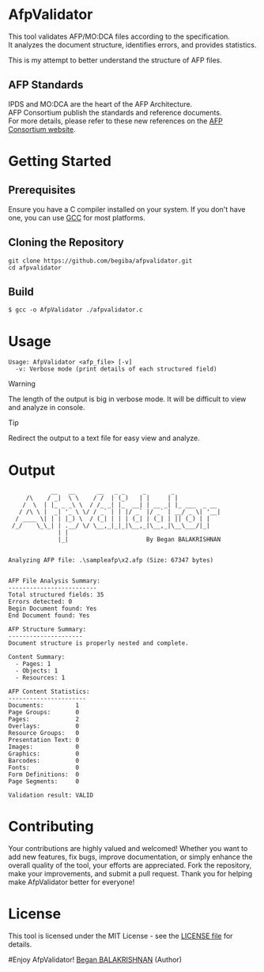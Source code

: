 # AfpValidator
This tool validates AFP/MO:DCA files according to the specification.  
It analyzes the document structure, identifies errors, and provides statistics.  

This is my attempt to better understand the structure of AFP files.

## AFP Standards
IPDS and MO:DCA are the heart of the AFP Architecture.  
AFP Consortium publish the standards and reference documents.  
For more details, please refer to these new references on the [AFP Consortium website](https://www.afpconsortium.org/publications.html).

# Getting Started
## Prerequisites
Ensure you have a C compiler installed on your system. If you don't have one, you can use [GCC](https://gcc.gnu.org/) for most platforms.

## Cloning the Repository
```
git clone https://github.com/begiba/afpvalidator.git
cd afpvalidator
```

## Build
```
$ gcc -o AfpValidator ./afpvalidator.c 
```

# Usage
```
Usage: AfpValidator <afp_file> [-v]  
  -v: Verbose mode (print details of each structured field)
```
> [!WARNING]
> The length of the output is big in verbose mode.  It will be difficult to view and analyze in console.

> [!TIP]
> Redirect the output to a text file for easy view and analyze.

# Output
```
            __   __      __   _ _     _       _
     /\    / _|  \ \    / /  | (_)   | |     | |
    /  \  | |_ _ _\ \  / /_ _| |_  __| | __ _| |_ ___  _ __
   / /\ \ |  _| '_ \ \/ / _` | | |/ _` |/ _` | __/ _ \| '__|
  / ____ \| | | |_) \  / (_| | | | (_| | (_| | || (_) | |
 /_/    \_\_| | .__/ \/ \__,_|_|_|\__,_|\__,_|\__\___/|_|
              | |
              |_|                      By Began BALAKRISHNAN


Analyzing AFP file: .\sampleafp\x2.afp (Size: 67347 bytes)


AFP File Analysis Summary:
-------------------------
Total structured fields: 35
Errors detected: 0
Begin Document found: Yes
End Document found: Yes

AFP Structure Summary:
---------------------
Document structure is properly nested and complete.

Content Summary:
  - Pages: 1
  - Objects: 1
  - Resources: 1

AFP Content Statistics:
----------------------
Documents:         1
Page Groups:       0
Pages:             2
Overlays:          0
Resource Groups:   0
Presentation Text: 0
Images:            0
Graphics:          0
Barcodes:          0
Fonts:             0
Form Definitions:  0
Page Segments:     0

Validation result: VALID
```

# Contributing
Your contributions are highly valued and welcomed! Whether you want to add new features, fix bugs, improve documentation, or simply enhance the overall quality of the tool, your efforts are appreciated. Fork the repository, make your improvements, and submit a pull request. Thank you for helping make AfpValidator better for everyone!

# License
This tool is licensed under the MIT License - see the [LICENSE file](/LICENSE) for details.

#Enjoy AfpValidator!
[Began BALAKRISHNAN](http://www.linkedin.com/in/began-balakrishnan-0a20b221) (Author)
